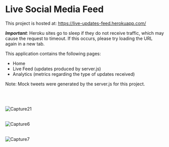 # Live Social Media Feed

This project is hosted at: https://live-updates-feed.herokuapp.com/

**_Important_**: Heroku sites go to sleep if they do not receive traffic, which may cause the request to timeout. If this occurs, please try loading the URL again in a new tab.

This application contains the following pages:
  - Home
  - Live Feed (updates produced by server.js)
  - Analytics (metrics regarding the type of updates received)

Note: Mock tweets were generated by the server.js for this project.

<br>
<br>

![Capture21](https://user-images.githubusercontent.com/33561776/116428038-8b9afc80-a812-11eb-962a-3199f41f2b15.JPG)
<br>
<br>

![Capture6](https://user-images.githubusercontent.com/33561776/116421548-efbac200-a80c-11eb-86b2-e1b7477fa1bf.JPG)
<br>
<br>

![Capture7](https://user-images.githubusercontent.com/33561776/116421562-f21d1c00-a80c-11eb-835b-5da0f6135491.JPG)

